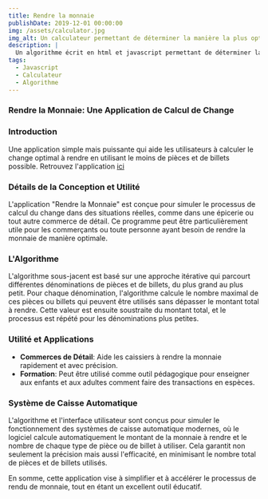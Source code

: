 ```yaml
---
title: Rendre la monnaie
publishDate: 2019-12-01 00:00:00
img: /assets/calculator.jpg
img_alt: Un calculateur permettant de déterminer la manière la plus optimale de rendre la monnaie
description: |
  Un algorithme écrit en html et javascript permettant de déterminer la manière la plus optimale de rendre la monnaie
tags:
  - Javascript
  - Calculateur
  - Algorithme
---
```


### Rendre la Monnaie: Une Application de Calcul de Change

### Introduction

Une application simple mais puissante qui aide les utilisateurs à calculer le change optimal à rendre en utilisant le moins de pièces et de billets possible. Retrouvez l'application <a href="https://optimal-change.netlify.app" target="_blank">ici</a>

### Détails de la Conception et Utilité

L'application "Rendre la Monnaie" est conçue pour simuler le processus de calcul du change dans des situations réelles, comme dans une épicerie ou tout autre commerce de détail. Ce programme peut être particulièrement utile pour les commerçants ou toute personne ayant besoin de rendre la monnaie de manière optimale.

### L'Algorithme

L'algorithme sous-jacent est basé sur une approche itérative qui parcourt différentes dénominations de pièces et de billets, du plus grand au plus petit. Pour chaque dénomination, l'algorithme calcule le nombre maximal de ces pièces ou billets qui peuvent être utilisés sans dépasser le montant total à rendre. Cette valeur est ensuite soustraite du montant total, et le processus est répété pour les dénominations plus petites.

### Utilité et Applications

- **Commerces de Détail**: Aide les caissiers à rendre la monnaie rapidement et avec précision.
- **Formation**: Peut être utilisé comme outil pédagogique pour enseigner aux enfants et aux adultes comment faire des transactions en espèces.

### Système de Caisse Automatique

L'algorithme et l'interface utilisateur sont conçus pour simuler le fonctionnement des systèmes de caisse automatique modernes, où le logiciel calcule automatiquement le montant de la monnaie à rendre et le nombre de chaque type de pièce ou de billet à utiliser. Cela garantit non seulement la précision mais aussi l'efficacité, en minimisant le nombre total de pièces et de billets utilisés.

En somme, cette application vise à simplifier et à accélérer le processus de rendu de monnaie, tout en étant un excellent outil éducatif.